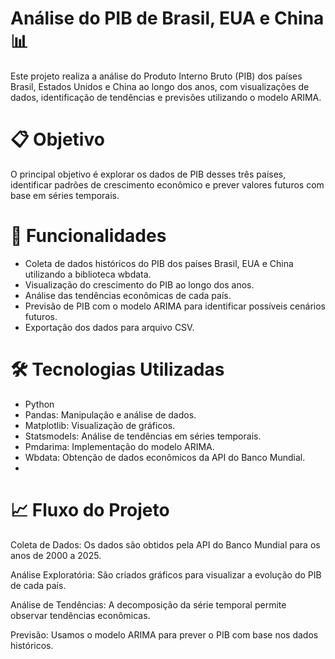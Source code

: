 # Análise do PIB de Brasil, EUA e China 📊
Este projeto realiza a análise do Produto Interno Bruto (PIB) dos países Brasil, Estados Unidos e China ao longo dos anos, com visualizações de dados, identificação de tendências e previsões utilizando o modelo ARIMA.

# 📋 Objetivo
O principal objetivo é explorar os dados de PIB desses três países, identificar padrões de crescimento econômico e prever valores futuros com base em séries temporais.

# 🚀 Funcionalidades
- Coleta de dados históricos do PIB dos países Brasil, EUA e China utilizando a biblioteca wbdata.
- Visualização do crescimento do PIB ao longo dos anos.
- Análise das tendências econômicas de cada país.
- Previsão de PIB com o modelo ARIMA para identificar possíveis cenários futuros.
- Exportação dos dados para arquivo CSV.

# 🛠️ Tecnologias Utilizadas
- Python
- Pandas: Manipulação e análise de dados.
- Matplotlib: Visualização de gráficos.
- Statsmodels: Análise de tendências em séries temporais.
- Pmdarima: Implementação do modelo ARIMA.
- Wbdata: Obtenção de dados econômicos da API do Banco Mundial.
- 
# 📈 Fluxo do Projeto
Coleta de Dados: Os dados são obtidos pela API do Banco Mundial para os anos de 2000 a 2025.

Análise Exploratória: São criados gráficos para visualizar a evolução do PIB de cada país.

Análise de Tendências: A decomposição da série temporal permite observar tendências econômicas.

Previsão: Usamos o modelo ARIMA para prever o PIB com base nos dados históricos.
